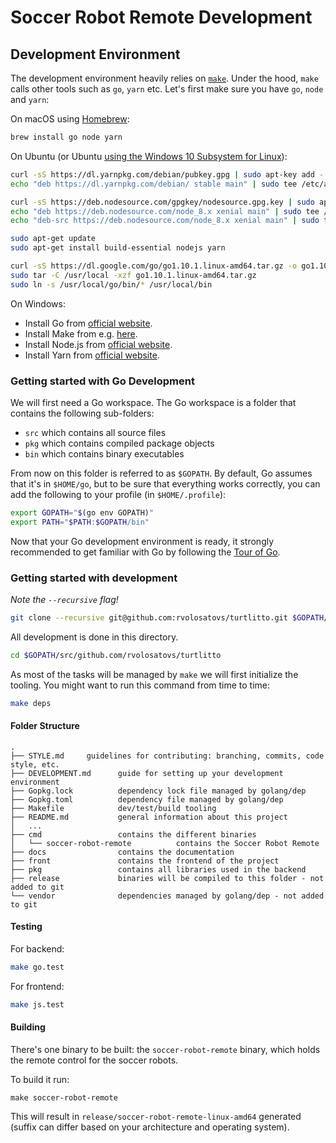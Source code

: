 # Soccer Robot Remote Development

## Development Environment

The development environment heavily relies on [`make`](https://www.gnu.org/software/make/). Under the hood, `make` calls other tools such as `go`, `yarn` etc. Let's first make sure you have `go`, `node` and `yarn`:

On macOS using [Homebrew](https://brew.sh):

```sh
brew install go node yarn
```

On Ubuntu (or Ubuntu [using the Windows 10 Subsystem for Linux](https://www.microsoft.com/nl-NL/store/p/ubuntu/9nblggh4msv6?rtc=1)):

```sh
curl -sS https://dl.yarnpkg.com/debian/pubkey.gpg | sudo apt-key add -
echo "deb https://dl.yarnpkg.com/debian/ stable main" | sudo tee /etc/apt/sources.list.d/yarn.list

curl -sS https://deb.nodesource.com/gpgkey/nodesource.gpg.key | sudo apt-key add -
echo "deb https://deb.nodesource.com/node_8.x xenial main" | sudo tee /etc/apt/sources.list.d/nodesource.list
echo "deb-src https://deb.nodesource.com/node_8.x xenial main" | sudo tee -a /etc/apt/sources.list.d/nodesource.list

sudo apt-get update
sudo apt-get install build-essential nodejs yarn

curl -sS https://dl.google.com/go/go1.10.1.linux-amd64.tar.gz -o go1.10.1.linux-amd64.tar.gz
sudo tar -C /usr/local -xzf go1.10.1.linux-amd64.tar.gz
sudo ln -s /usr/local/go/bin/* /usr/local/bin
```

On Windows:

- Install Go from [official website](https://golang.org/dl/).
- Install Make from e.g. [here](https://sourceforge.net/projects/gnuwin32/files/make/3.81/make-3.81.exe/download?use_mirror=datapacket&download=).
- Install Node.js from [official website](https://nodejs.org/en/download/current/).
- Install Yarn from [official website](https://yarnpkg.com/lang/en/docs/install/#windows-stable).

### Getting started with Go Development

We will first need a Go workspace. The Go workspace is a folder that contains the following sub-folders:

- `src` which contains all source files
- `pkg` which contains compiled package objects
- `bin` which contains binary executables

From now on this folder is referred to as `$GOPATH`. By default, Go assumes that it's in `$HOME/go`, but to be sure that everything works correctly, you can add the following to your profile (in `$HOME/.profile`):

```sh
export GOPATH="$(go env GOPATH)"
export PATH="$PATH:$GOPATH/bin"
```

Now that your Go development environment is ready, it strongly recommended to get familiar with Go by following the [Tour of Go](https://tour.golang.org/).

### Getting started with development
_Note the `--recursive` flag!_
```sh
git clone --recursive git@github.com:rvolosatovs/turtlitto.git $GOPATH/github.com/rvolosatovs/turtlitto
```

All development is done in this directory.

```sh
cd $GOPATH/src/github.com/rvolosatovs/turtlitto
```

As most of the tasks will be managed by `make` we will first initialize the tooling. You might want to run this command from time to time:

```sh
make deps
```

#### Folder Structure

```
.
├── STYLE.md     guidelines for contributing: branching, commits, code style, etc.
├── DEVELOPMENT.md      guide for setting up your development environment
├── Gopkg.lock          dependency lock file managed by golang/dep
├── Gopkg.toml          dependency file managed by golang/dep
├── Makefile            dev/test/build tooling
├── README.md           general information about this project
│   ...
├── cmd                 contains the different binaries
│   └── soccer-robot-remote          contains the Soccer Robot Remote
├── docs                contains the documentation
├── front               contains the frontend of the project
├── pkg                 contains all libraries used in the backend
├── release             binaries will be compiled to this folder - not added to git
└── vendor              dependencies managed by golang/dep - not added to git
```

#### Testing

For backend:
```sh
make go.test
```

For frontend:
```sh
make js.test
```

#### Building

There's one binary to be built: the `soccer-robot-remote` binary, which holds the remote control for the soccer robots.

To build it run:

```
make soccer-robot-remote
```

This will result in `release/soccer-robot-remote-linux-amd64` generated (suffix can differ based on your architecture and operating system).
